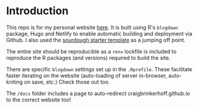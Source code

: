 # Introduction
This repo is for my personal website [here](https://craigbrinkerhoff.netlify.app). It is built using R's `blogdown` package, Hugo and Netlify to enable automatic building and deployment via Github. I also used the [sourdough starter template](https://github.com/jack-alope/sourgough-starter) as a jumping off point.

The entire site should be reproducible as a `renv` lockfile is included to reproduce the R packages (and versions) required to build the site.

There are specific `blogdown` settings set up in the `.Rprofile`. These facilitate faster iterating on the website (auto-loading of server in-browser, auto-kniting on save, etc.) Check those out too.

The `/docs` folder includes a page to auto-redirect craigbrinkerhoff.github.io to the correct website too!